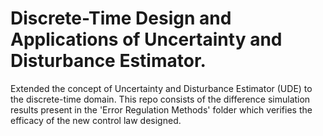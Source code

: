 # Discrete-Time Design and Applications of Uncertainty and Disturbance Estimator.


Extended the concept of Uncertainty and Disturbance Estimator (UDE) to the discrete-time domain. This repo consists of the difference simulation results present in the 'Error Regulation Methods' folder which verifies the efficacy of the new control law designed. 
